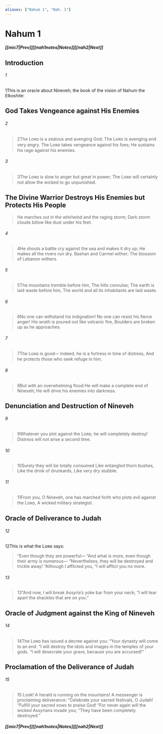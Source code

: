 ```yaml
---
aliases: ["Nahum 1", "Nah. 1"]
---
```

# Nahum 1
##### <span class=arrow-left></span>[[mic7|Prev]]<span class=navigation-separator></span>[[nah1notes|Notes]]<span class=navigation-separator></span>[[nah2|Next]]<span class=arrow-right></span>
## Introduction
###### 1
<span class=verse-first>1</span>This is an oracle about Nineveh; the book of the vision of Nahum the Elkoshite:
## God Takes Vengeance against His Enemies
###### 2
><span class=verse-first-poetry>2</span>The Lᴏʀᴅ is a zealous and avenging God;
>The Lᴏʀᴅ is avenging and very angry.
>The Lᴏʀᴅ takes vengeance against his foes;
>He sustains his rage against his enemies.
###### 3
><span class=verse-body-poetry>3</span>The Lᴏʀᴅ is slow to anger but great in power;
>The Lᴏʀᴅ will certainly not allow the wicked to go unpunished.
## The Divine Warrior Destroys His Enemies but Protects His People
>He marches out in the whirlwind and the raging storm;
>Dark storm clouds billow like dust under his feet.
###### 4
><span class=verse-body-poetry>4</span>He shouts a battle cry against the sea and makes it dry up;
>He makes all the rivers run dry.
>Bashan and Carmel wither;
>The blossom of Lebanon withers.
###### 5
><span class=verse-body-poetry>5</span>The mountains tremble before him,
>The hills convulse;
>The earth is laid waste before him,
>The world and all its inhabitants are laid waste.
###### 6
><span class=verse-body-poetry>6</span>No one can withstand his indignation!
>No one can resist his fierce anger!
>His wrath is poured out like volcanic fire,
>Boulders are broken up as he approaches.
###### 7
><span class=verse-body-poetry>7</span>The Lᴏʀᴅ is good—
>Indeed, he is a fortress in time of distress,
>And he protects those who seek refuge in him.
###### 8
><span class=verse-body-poetry>8</span>But with an overwhelming flood
>He will make a complete end of Nineveh;
>He will drive his enemies into darkness.
## Denunciation and Destruction of Nineveh
###### 9
><span class=verse-first-poetry>9</span>Whatever you plot against the Lᴏʀᴅ, he will completely destroy!
>Distress will not arise a second time.
###### 10
><span class=verse-body-poetry>10</span>Surely they will be totally consumed
>Like entangled thorn bushes,
>Like the drink of drunkards,
>Like very dry stubble.
###### 11
><span class=verse-body-poetry>11</span>From you, O Nineveh, one has marched forth who plots evil against the Lᴏʀᴅ,
>A wicked military strategist.
## Oracle of Deliverance to Judah
###### 12
<span class=verse-body>12</span>This is what the Lᴏʀᴅ says:
<div class=paragraph-break></div>

><span class=poetry-quote-double>“</span>Even though they are powerful—
><span class=poetry-quote-double>“</span>And what is more, even though their army is numerous—
><span class=poetry-quote-double>“</span>Nevertheless, they will be destroyed and trickle away!
><span class=poetry-quote-double>“</span>Although I afflicted you,
><span class=poetry-quote-double>“</span>I will afflict you no more.
###### 13
><span class=verse-body-poetry>13</span><span class=poetry-quote-double>“</span>And now, I will break Assyria’s yoke bar from your neck;
><span class=poetry-quote-double>“</span>I will tear apart the shackles that are on you.”
## Oracle of Judgment against the King of Nineveh
###### 14
><span class=verse-first-poetry>14</span>The Lᴏʀᴅ has issued a decree against you:
><span class=poetry-quote-double>“</span>Your dynasty will come to an end.
><span class=poetry-quote-double>“</span>I will destroy the idols and images in the temples of your gods.
><span class=poetry-quote-double>“</span>I will desecrate your grave, because you are accursed!”
## Proclamation of the Deliverance of Judah
###### 15
><span class=verse-first-poetry>15</span> Look! A herald is running on the mountains!
>A messenger is proclaiming deliverance:
><span class=poetry-quote-double>“</span>Celebrate your sacred festivals, O Judah!
><span class=poetry-quote-double>“</span>Fulfill your sacred vows to praise God!
><span class=poetry-quote-double>“</span>For never again will the wicked Assyrians invade you;
><span class=poetry-quote-double>“</span>They have been completely destroyed.”
##### <span class=arrow-left></span>[[mic7|Prev]]<span class=navigation-separator></span>[[nah1notes|Notes]]<span class=navigation-separator></span>[[nah2|Next]]<span class=arrow-right></span>